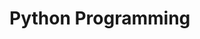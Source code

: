 # Python Programming

<!---
Saurabh-Katiyar428/Saurabh-Katiyar428 is a ✨ special ✨ repository because its `README.md` (this file) appears on your GitHub profile.
You can click the Preview link to take a look at your changes.
--->
